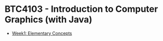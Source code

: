 # BTC4103 - Introduction to Computer Graphics (with Java)

* [Week1: Elementary Concepts](https://github.com/anyamu/btc4103/tree/master/week1)
